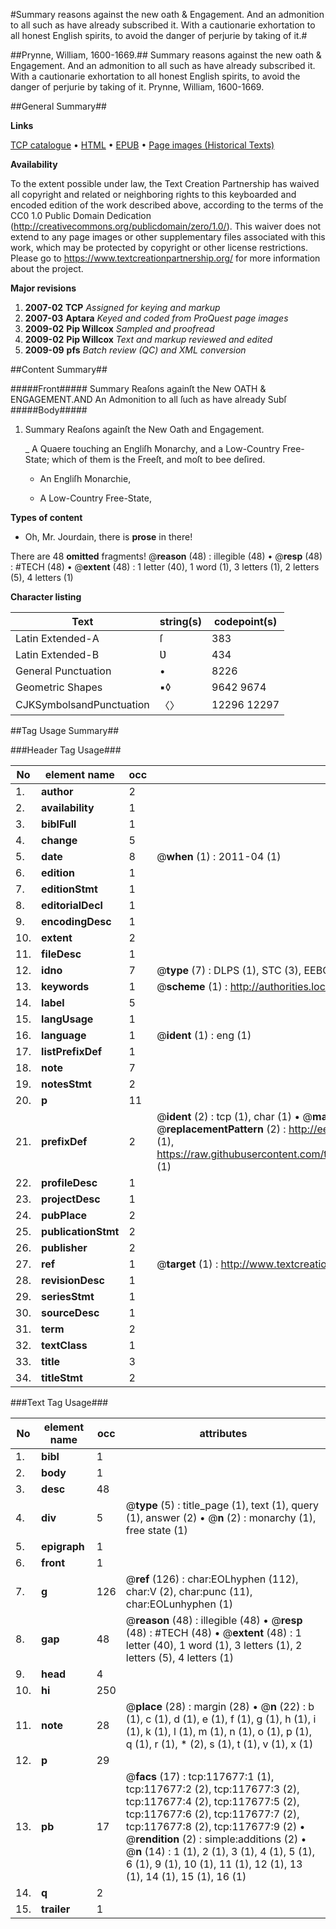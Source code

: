 #Summary reasons against the new oath & Engagement. And an admonition to all such as have already subscribed it. With a cautionarie exhortation to all honest English spirits, to avoid the danger of perjurie by taking of it.#

##Prynne, William, 1600-1669.##
Summary reasons against the new oath & Engagement. And an admonition to all such as have already subscribed it. With a cautionarie exhortation to all honest English spirits, to avoid the danger of perjurie by taking of it.
Prynne, William, 1600-1669.

##General Summary##

**Links**

[TCP catalogue](http://www.ota.ox.ac.uk/tcp/)  • 
[HTML](http://tei.it.ox.ac.uk/tcp/Texts-HTML/free/A91/A91292.html)  • 
[EPUB](http://tei.it.ox.ac.uk/tcp/Texts-EPUB/free/A91/A91292.epub) • 
[Page images (Historical Texts)](https://historicaltexts.jisc.ac.uk/eebo-99865437e)

**Availability**

To the extent possible under law, the Text Creation Partnership has waived all copyright and related or neighboring rights to this keyboarded and encoded edition of the work described above, according to the terms of the CC0 1.0 Public Domain Dedication (http://creativecommons.org/publicdomain/zero/1.0/). This waiver does not extend to any page images or other supplementary files associated with this work, which may be protected by copyright or other license restrictions. Please go to https://www.textcreationpartnership.org/ for more information about the project.

**Major revisions**

1. __2007-02__ __TCP__ *Assigned for keying and markup*
1. __2007-03__ __Aptara__ *Keyed and coded from ProQuest page images*
1. __2009-02__ __Pip Willcox__ *Sampled and proofread*
1. __2009-02__ __Pip Willcox__ *Text and markup reviewed and edited*
1. __2009-09__ __pfs__ *Batch review (QC) and XML conversion*

##Content Summary##

#####Front#####
Summary Reaſons againſt the New
OATH & ENGAGEMENT.AND
An Admonition to all ſuch as have already
Subſ
#####Body#####

1. Summary Reaſons againſt the New Oath and
Engagement.

    _ A Quaere touching an Engliſh Monarchy, and a Low-Country
Free-State; which of them is the
Freeſt, and moſt to bee deſired.

      * An Engliſh Monarchie,

      * A Low-Country Free-State,

**Types of content**

  * Oh, Mr. Jourdain, there is **prose** in there!

There are 48 **omitted** fragments! 
 @__reason__ (48) : illegible (48)  •  @__resp__ (48) : #TECH (48)  •  @__extent__ (48) : 1 letter (40), 1 word (1), 3 letters (1), 2 letters (5), 4 letters (1)

**Character listing**


|Text|string(s)|codepoint(s)|
|---|---|---|
|Latin Extended-A|ſ|383|
|Latin Extended-B|Ʋ|434|
|General Punctuation|•|8226|
|Geometric Shapes|▪◊|9642 9674|
|CJKSymbolsandPunctuation|〈〉|12296 12297|

##Tag Usage Summary##

###Header Tag Usage###

|No|element name|occ|attributes|
|---|---|---|---|
|1.|__author__|2||
|2.|__availability__|1||
|3.|__biblFull__|1||
|4.|__change__|5||
|5.|__date__|8| @__when__ (1) : 2011-04 (1)|
|6.|__edition__|1||
|7.|__editionStmt__|1||
|8.|__editorialDecl__|1||
|9.|__encodingDesc__|1||
|10.|__extent__|2||
|11.|__fileDesc__|1||
|12.|__idno__|7| @__type__ (7) : DLPS (1), STC (3), EEBO-CITATION (1), PROQUEST (1), VID (1)|
|13.|__keywords__|1| @__scheme__ (1) : http://authorities.loc.gov/ (1)|
|14.|__label__|5||
|15.|__langUsage__|1||
|16.|__language__|1| @__ident__ (1) : eng (1)|
|17.|__listPrefixDef__|1||
|18.|__note__|7||
|19.|__notesStmt__|2||
|20.|__p__|11||
|21.|__prefixDef__|2| @__ident__ (2) : tcp (1), char (1)  •  @__matchPattern__ (2) : ([0-9\-]+):([0-9IVX]+) (1), (.+) (1)  •  @__replacementPattern__ (2) : http://eebo.chadwyck.com/downloadtiff?vid=$1&page=$2 (1), https://raw.githubusercontent.com/textcreationpartnership/Texts/master/tcpchars.xml#$1 (1)|
|22.|__profileDesc__|1||
|23.|__projectDesc__|1||
|24.|__pubPlace__|2||
|25.|__publicationStmt__|2||
|26.|__publisher__|2||
|27.|__ref__|1| @__target__ (1) : http://www.textcreationpartnership.org/docs/. (1)|
|28.|__revisionDesc__|1||
|29.|__seriesStmt__|1||
|30.|__sourceDesc__|1||
|31.|__term__|2||
|32.|__textClass__|1||
|33.|__title__|3||
|34.|__titleStmt__|2||


###Text Tag Usage###

|No|element name|occ|attributes|
|---|---|---|---|
|1.|__bibl__|1||
|2.|__body__|1||
|3.|__desc__|48||
|4.|__div__|5| @__type__ (5) : title_page (1), text (1), query (1), answer (2)  •  @__n__ (2) : monarchy (1), free state (1)|
|5.|__epigraph__|1||
|6.|__front__|1||
|7.|__g__|126| @__ref__ (126) : char:EOLhyphen (112), char:V (2), char:punc (11), char:EOLunhyphen (1)|
|8.|__gap__|48| @__reason__ (48) : illegible (48)  •  @__resp__ (48) : #TECH (48)  •  @__extent__ (48) : 1 letter (40), 1 word (1), 3 letters (1), 2 letters (5), 4 letters (1)|
|9.|__head__|4||
|10.|__hi__|250||
|11.|__note__|28| @__place__ (28) : margin (28)  •  @__n__ (22) : b (1), c (1), d (1), e (1), f (1), g (1), h (1), i (1), k (1), l (1), m (1), n (1), o (1), p (1), q (1), r (1), * (2), s (1), t (1), v (1), x (1)|
|12.|__p__|29||
|13.|__pb__|17| @__facs__ (17) : tcp:117677:1 (1), tcp:117677:2 (2), tcp:117677:3 (2), tcp:117677:4 (2), tcp:117677:5 (2), tcp:117677:6 (2), tcp:117677:7 (2), tcp:117677:8 (2), tcp:117677:9 (2)  •  @__rendition__ (2) : simple:additions (2)  •  @__n__ (14) : 1 (1), 2 (1), 3 (1), 4 (1), 5 (1), 6 (1), 9 (1), 10 (1), 11 (1), 12 (1), 13 (1), 14 (1), 15 (1), 16 (1)|
|14.|__q__|2||
|15.|__trailer__|1||
